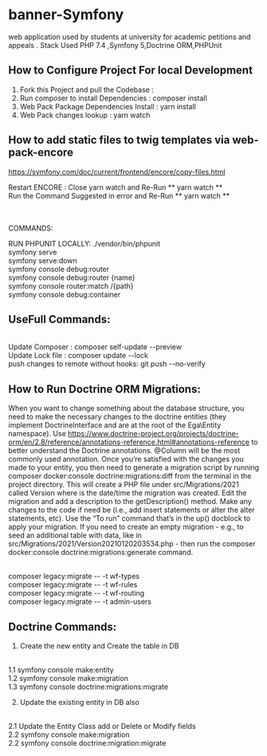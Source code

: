 # banner-Symfony

web application used by students at university for academic petitions and appeals . Stack Used PHP 7.4 ,Symfony
5,Doctrine ORM,PHPUnit

## How to Configure Project For local Development

1. Fork this Project and pull the Codebase :
   <br/>
2. Run composer to install Dependencies : composer install
   <br/>
3. Web Pack Package Dependencies Install : yarn install
   <br/>
4. Web Pack changes lookup : yarn watch
   <br/>

## How to add static files to twig templates via web-pack-encore

https://symfony.com/doc/current/frontend/encore/copy-files.html

Restart ENCORE : Close yarn watch and Re-Run ** yarn watch **
<br/>
Run the Command Suggested in error and Re-Run ** yarn watch **
<br/>
<br/>
<br/>

COMMANDS:

RUN PHPUNIT LOCALLY: ./vendor/bin/phpunit 
<br/>
symfony serve
<br/>
symfony serve:down<br/>
symfony console debug:router<br/>
symfony console debug:router {name}<br/>
symfony console router:match /{path}
<br/>
symfony console debug:container


## UseFull Commands:
<br/>
Update Composer : 
composer self-update --preview

<br/>
Update Lock file : composer update --lock

<br/>
push changes to remote without hooks: 
git push --no-verify 





## How to Run Doctrine ORM Migrations:
When you want to change something about the database structure, you need to make the necessary changes to the doctrine entities (they implement DoctrineInterface and are at the root of the Ega\Entity namespace). Use https://www.doctrine-project.org/projects/doctrine-orm/en/2.8/reference/annotations-reference.html#annotations-reference to better understand the Doctrine annotations. @Column will be the most commonly used annotation.
Once you’re satisfied with the changes you made to your entity, you then need to generate a migration script by running composer docker:console doctrine:migrations:diff from the terminal in the project directory. This will create a PHP file under src/Migrations/2021 called Version<Timestamp> where <Timestamp> is the date/time the migration was created.
Edit the migration and add a description to the getDescription() method. Make any changes to the code if need be (i.e., add insert statements or alter the alter statements, etc).
Use the “To run” command that’s in the up() docblock to apply your migration.
If you need to create an empty migration - e.g., to seed an additional table with data, like in src/Migrations/2021/Version20210120203534.php - then run the composer docker:console doctrine:migrations:generate command.


<br/>
composer legacy:migrate -- -t wf-types
<br/>
composer legacy:migrate -- -t wf-rules
<br/>
composer legacy:migrate -- -t wf-routing
<br/>
composer legacy:migrate -- -t admin-users



## Doctrine Commands:
1. Create the new entity and Create the table in DB 
<br/>
1.1 symfony console make:entity
<br/>
1.2 symfony console make:migration
<br/>
1.3 symfony console doctrine:migrations:migrate
   
2. Update the existing entity in DB also
<br/>
   2.1 Update the Entity Class add or Delete or Modify fields
<br/>
   2.2 symfony console make:migration
<br/>
   2.2 symfony console doctrine:migration:migrate


